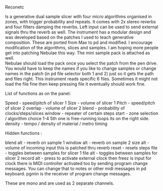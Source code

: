 Reconetc 

Is a generative dual sample slicer with four micro algorithms organised in zones, with trigger probability and repeats. 
It comes with 2x stereo reverbs and four filters damping the reverbs. Left input can be used to send external signals thru the reverb as well. 
The instrument has a modular design and was developed based on the patches I used to teach generative composition. 
These are ported from Max to pd and modified. I encourage modification of the algorithms, slices and samples. 
I am hoping more people get into patching Nebulae this way. The mini sample pack is attached as well.  
Nebulae should load the pack once you select the patch from the pen drive. 
You would have to keep the names if you like to change samples or change names in the patch (in pd file selector both 1 and 2) just so it gets the path and files right. 
This instrument reads specific 6 files.
Sometimes it might not load the file fine then keep pressing file it eventually should work fine.  

List of functions as on the panel: 

Speed - speed/pitch of slicer 1
Size - volume of slicer 1 
Pitch - speed/pitch of slicer 2
overlap - volume of slicer 2
blend - probability of clocks/steps/slices 
window - repeater of certain steps 
start - zone selection / algorithm choice 1-4 5th one is free-running loops its on the right side.
density - tempo / density of material / metro timing

Hidden functions :

blend alt - reverb on sample 1
window alt - reverb on sample 2
size alt - volume of incoming input this is patched thru reverb 
reset - resets steps 
file - toggles between samples for slicer 1
file alt - toggles between samples for slicer 2
record alt - press to activate external clock then freez is input for clock 
there is MIDI controller activated too by sending program change messages.
You can change that to notes or other midi messages in pd keyboard. pgmin is the receiver of program change messages.

 
These are mono and are used as 2 separate channels.
